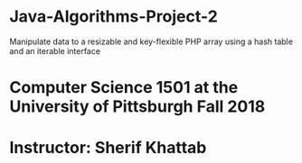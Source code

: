 # Java-Algorithms-Project-2
Manipulate data to a resizable and key-flexible PHP array using a hash table and an iterable interface
# Computer Science 1501 at the University of Pittsburgh Fall 2018
# Instructor: Sherif Khattab

